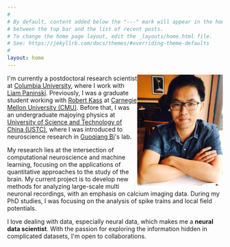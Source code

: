 ```yaml
---
#
# By default, content added below the "---" mark will appear in the home page
# between the top bar and the list of recent posts.
# To change the home page layout, edit the _layouts/home.html file.
# See: https://jekyllrb.com/docs/themes/#overriding-theme-defaults
#
layout: home
---
```


<img style="float: right;" src="/data/zhoupc.jpg" width="200" />

I'm currently a postdoctoral research scientist at [Columbia University](https://www.columbia.edu/), where I work with [Liam Paninski](http://www.stat.columbia.edu/~liam/). Previously, I was a graduate student working with [Robert Kass](http://www.stat.cmu.edu/~kass) at [Carnegie Mellon University (CMU)](http://www.cmu.edu). Before that, I was an undergraduate majoying physics at [University of Science and Technology of China (USTC)](http://en.ustc.edu.cn/), where I was introduced to neuroscience research in [Guoqiang Bi](http://en.hfnl.ustc.edu.cn/Faculty/Facultys/201107/t20110716_116204.html)'s lab. 

My research lies at the intersection of computational neuroscience and machine learning, focusing on the applications of quantitative approaches to the study of the brain. My current project is to develop new methods for analyzing large-scale multi neuronal recordings, with an emphasis on calcium imaging data. During my PhD studies, I was focusing on the analysis of spike trains and local field potentials. 

I love dealing with data, especially neural data, which makes me a **neural data scientist**. With the passion for exploring the information hidden in complicated datasets, I'm open to collaborations. 
